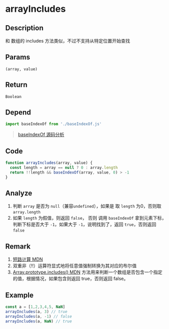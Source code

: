 # arrayIncludes 

## Description 
和 数组的 includes 方法类似，不过不支持从特定位置开始查找
## Params
`(array, value)`
## Return
`Boolean`
## Depend
```js
import baseIndexOf from './baseIndexOf.js'
```
> [baseIndexOf 源码分析](./baseIndexOf.md)
>

## Code
```js
function arrayIncludes(array, value) {
  const length = array == null ? 0 : array.length
  return !!length && baseIndexOf(array, value, 0) > -1
}
```
## Analyze
1. 判断 `array` 是否为 `null`（兼容`undefined`），如果是 取 `length` 为0，否则取 `array.length`
2. 如果 `length` 为假值，则返回 `false`， 否则 调用 `baseIndexOf` 拿到元素下标，判断下标是否大于 `-1`，如果大于 `-1`，说明找到了，返回 `true`，否则返回 `false`
## Remark
1. [短路计算 MDN](https://developer.mozilla.org/zh-CN/docs/Web/JavaScript/Reference/Operators/Logical_Operators#%E7%9F%AD%E8%B7%AF%E8%AE%A1%E7%AE%97)
2. 双重非（!!）运算符显式地将任意值强制转换为其对应的布尔值
3. [Array.prototype.includes() MDN](https://developer.mozilla.org/zh-CN/docs/Web/JavaScript/Reference/Global_Objects/Array/includes) 方法用来判断一个数组是否包含一个指定的值，根据情况，如果包含则返回 true，否则返回 false。
## Example 
```js
const a = [1,2,3,4,5, NaN]
arrayIncludes(a, 3) // true
arrayIncludes(a, -1) // false
arrayIncludes(a, NaN) // true
```
